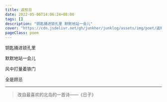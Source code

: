 ```yaml
---
title: 返校日
date: 2022-05-06T14:06:24+08:00
tags: []
description: "钥匙捅进锁孔里 默默地站一会儿"
cover: "https://cdn.jsdelivr.net/gh/junkher/junklog/assets/img/poet/返校日22.jpg"
pageClass: poem
---
```


钥匙捅进锁孔里

默默地站一会儿

风中打量着铁门

全是顾忌

---

> 改自最喜欢的北岛的一首诗——《日子》
